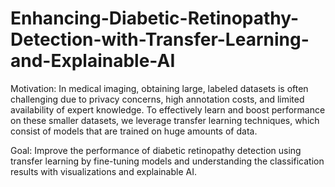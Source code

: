 # Enhancing-Diabetic-Retinopathy-Detection-with-Transfer-Learning-and-Explainable-AI

Motivation: In medical imaging, obtaining large, labeled datasets is often challenging due to privacy concerns, high annotation costs, and limited availability of expert knowledge. To effectively learn and boost performance on these smaller datasets, we leverage transfer learning techniques, which consist of models that are trained on huge amounts of data.

Goal: Improve the performance of diabetic retinopathy detection using transfer learning by fine-tuning models and understanding the classification results with visualizations and explainable AI.
